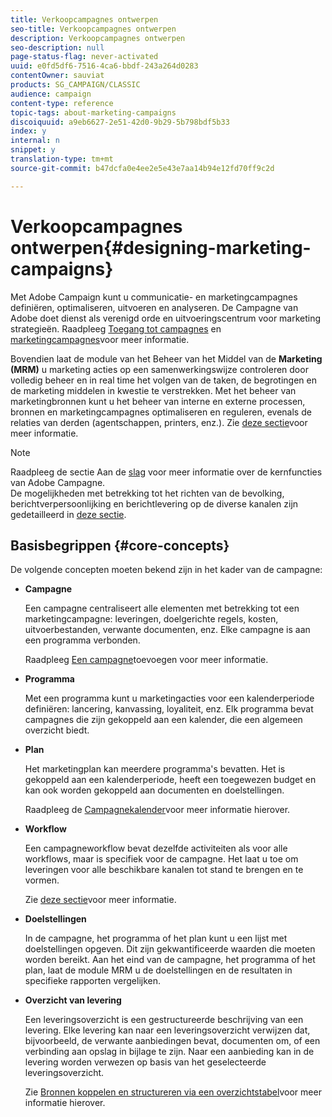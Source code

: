 ```yaml
---
title: Verkoopcampagnes ontwerpen
seo-title: Verkoopcampagnes ontwerpen
description: Verkoopcampagnes ontwerpen
seo-description: null
page-status-flag: never-activated
uuid: e0fd5df6-7516-4ca6-bbdf-243a264d0283
contentOwner: sauviat
products: SG_CAMPAIGN/CLASSIC
audience: campaign
content-type: reference
topic-tags: about-marketing-campaigns
discoiquuid: a9eb6627-2e51-42d0-9b29-5b798bdf5b33
index: y
internal: n
snippet: y
translation-type: tm+mt
source-git-commit: b47dcfa0e4ee2e5e43e7aa14b94e12fd70ff9c2d

---
```



# Verkoopcampagnes ontwerpen{#designing-marketing-campaigns}

Met Adobe Campaign kunt u communicatie- en marketingcampagnes definiëren, optimaliseren, uitvoeren en analyseren. De Campagne van Adobe doet dienst als verenigd orde en uitvoeringscentrum voor marketing strategieën. Raadpleeg [Toegang tot campagnes](../../campaign/using/accessing-campaigns.md) en [marketingcampagnes](../../campaign/using/setting-up-marketing-campaigns.md)voor meer informatie.

Bovendien laat de module van het Beheer van het Middel van de **Marketing (MRM)** u marketing acties op een samenwerkingswijze controleren door volledig beheer en in real time het volgen van de taken, de begrotingen en de marketing middelen in kwestie te verstrekken. Met het beheer van marketingbronnen kunt u het beheer van interne en externe processen, bronnen en marketingcampagnes optimaliseren en reguleren, evenals de relaties van derden (agentschappen, printers, enz.). Zie [deze sectie](../../campaign/using/about-marketing-resource-management.md)voor meer informatie.

>[!NOTE]
>
>Raadpleeg de sectie Aan de [slag](../../platform/using/about-adobe-campaign-classic.md) voor meer informatie over de kernfuncties van Adobe Campagne.\
>De mogelijkheden met betrekking tot het richten van de bevolking, berichtverpersoonlijking en berichtlevering op de diverse kanalen zijn gedetailleerd in [deze sectie](../../delivery/using/communication-channels.md).

## Basisbegrippen {#core-concepts}

De volgende concepten moeten bekend zijn in het kader van de campagne:

* **Campagne**

   Een campagne centraliseert alle elementen met betrekking tot een marketingcampagne: leveringen, doelgerichte regels, kosten, uitvoerbestanden, verwante documenten, enz. Elke campagne is aan een programma verbonden.

   Raadpleeg [Een campagne](../../campaign/using/setting-up-marketing-campaigns.md#adding-a-campaign)toevoegen voor meer informatie.

* **Programma**

   Met een programma kunt u marketingacties voor een kalenderperiode definiëren: lancering, kanvassing, loyaliteit, enz. Elk programma bevat campagnes die zijn gekoppeld aan een kalender, die een algemeen overzicht biedt.

* **Plan**

   Het marketingplan kan meerdere programma&#39;s bevatten. Het is gekoppeld aan een kalenderperiode, heeft een toegewezen budget en kan ook worden gekoppeld aan documenten en doelstellingen.

   Raadpleeg de [Campagnekalender](../../campaign/using/accessing-marketing-campaigns.md#campaign-calendar)voor meer informatie hierover.

* **Workflow**

   Een campagneworkflow bevat dezelfde activiteiten als voor alle workflows, maar is specifiek voor de campagne. Het laat u toe om leveringen voor alle beschikbare kanalen tot stand te brengen en te vormen.

   Zie [deze sectie](../../campaign/using/marketing-campaign-deliveries.md#building-the-main-target-in-a-workflow)voor meer informatie.

* **Doelstellingen**

   In de campagne, het programma of het plan kunt u een lijst met doelstellingen opgeven. Dit zijn gekwantificeerde waarden die moeten worden bereikt. Aan het eind van de campagne, het programma of het plan, laat de module MRM u de doelstellingen en de resultaten in specifieke rapporten vergelijken.

* **Overzicht van levering**

   Een leveringsoverzicht is een gestructureerde beschrijving van een levering. Elke levering kan naar een leveringsoverzicht verwijzen dat, bijvoorbeeld, de verwante aanbiedingen bevat, documenten om, of een verbinding aan opslag in bijlage te zijn. Naar een aanbieding kan in de levering worden verwezen op basis van het geselecteerde leveringsoverzicht.

   Zie [Bronnen koppelen en structureren via een overzichtstabel](../../campaign/using/marketing-campaign-deliveries.md#associating-and-structuring-resources-linked-via-a-delivery-outline)voor meer informatie hierover.
